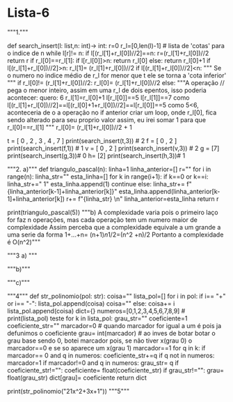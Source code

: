 # Lista-6
"""1."""

def search_insert(l: list,n: int)-> int:
    r=0
    r_l=[0,len(l)-1] # lista de 'cotas' para o indice de n
    while l[r]!= n:
        if l[(r_l[1]+r_l[0])//2]==n:
            r=(r_l[1]+r_l[0])//2
            return r
        if r_l[0]==r_l[1]:
            if l[r_l[0]]>n:
                return r_l[0]
            else:
                return r_l[0]+1
        if l[(r_l[1]+r_l[0])//2]>n:
            r_l[1]= (r_l[1]+r_l[0])//2
        if l[(r_l[1]+r_l[0])//2]<n:
            """ Se o numero no indice médio de r_l for menor que t ele se torna a 'cota inferior' """
            if r_l[0]!= (r_l[1]+r_l[0])//2:
                r_l[0]= (r_l[1]+r_l[0])//2
            else:
                """A operação // pega o menor inteiro, assim em uma r_l de dois epentos, isso poderia acontecer:
                    quero: 6
                    r_l[1]=r_l[0]+1
                    l[r_l[0]]==5
                    l[r_l[1]]==7
                    como l[(r_l[1]+r_l[0])//2]==l[(r_l[0]+1+r_l[0])//2]==l[r_l[0]]==5
                    como 5<6, aconteceria de o a operação no if anterior criar um loop, onde r_l[0], fica sendo alterado para seu proprio valor 
                    assim, eu irei somar 1 para que r_l[0]==r_l[1]
                    """
                r_l[0]= (r_l[1]+r_l[0])//2 + 1
    

t = [ 0 , 2 , 3 , 4 , 7 ]
print(search_insert(t,3)) # 2
f = [ 0 , 2 ]
print(search_insert(f,1)) # 1
v = [ 0 , 2 ]
print(search_insert(v,3)) # 2
g = [7]
print(search_insert(g,3))# 0
h= [2]
print(search_insert(h,3))# 1 



"""2.
a)"""
def triangulo_pascal(n):
    linha=1
    linha_anterior=[]
    r=""
    for i in range(n):
        linha_str=""
        esta_linha=[]
        for k in range(i+1):
            if k==0 or k==i:
                linha_str+=" 1"
                esta_linha.append(1)
                continue
            else:
                linha_str+= f" {linha_anterior[k-1]+linha_anterior[k]}"
                esta_linha.append(linha_anterior[k-1]+linha_anterior[k])
        r+= f"{linha_str} \n"
        linha_anterior=esta_linha
    return r
    
print(triangulo_pascal(5))
"""b) 
A complexidade varia pois o primeiro laço for faz n operações, mas cada operação tem um numero maior de complexidade 
Assim perceba que a complexidade equivale a um grande a uma serie da forma 1+...+n= (n+1)*n*1/2=(n^2 +n)/2
Portanto a complexidade é O(n^2)"""

"""3
a) """

"""b)"""

"""c)"""

"""4"""
def str_polinomio(pol: str):
    coisa=""
    lista_pol=[]
    for i in pol:
        if i== "+" or i== "-":
            lista_pol.append(coisa)
            coisa=""
        else:
            coisa+= i
    lista_pol.append(coisa)
    dict={}
    numeros=[0,1,2,3,4,5,6,7,8,9]
    # print(lista_pol) teste 
    for k in lista_pol:
        grau_str=""
        coeficiente=1
        coeficiente_str=""
        marcador=0 # quando marcador for igual a um é pois ja defunimos o coeficiente
        grau= int(marcador) # ao inves de botar botar o grau base sendo 0, botei marcador pois, se não tiver x(grau 0) o marcador==0 e se so aparece um x(grau 1) marcador==1 
        for q in k:
            if marcador== 0 and q in numeros:
                coeficiente_str+=q
            if q not in numeros:
               marcador=1 
            if marcador!=0 and q in numeros:
                grau_str= q
            if coeficiente_str!="":
                coeficiente= float(coeficiente_str)
            if grau_str!="":
                grau= float(grau_str)
        dict[grau]= coeficiente
    return dict
    
print(str_polinomio("21x^2+3x+1"))
"""5"""
